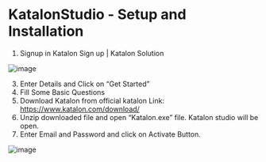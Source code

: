 # KatalonStudio - Setup and Installation

1.	Signup in Katalon Sign up | Katalon Solution

![image](https://user-images.githubusercontent.com/11056300/159260926-a082be50-aefe-4daa-aaa6-b52a4319e8b1.png)


3.	Enter Details and Click on “Get Started”
4.	Fill Some Basic Questions
5.	Download Katalon from official katalon Link: https://www.katalon.com/download/
6.	Unzip  downloaded file and open “Katalon.exe” file. Katalon studio will be open.
7.	Enter Email and Password and click on Activate Button.

![image](https://user-images.githubusercontent.com/11056300/159261002-233208a8-c482-4cf0-a4c7-650d1e951f32.png)
